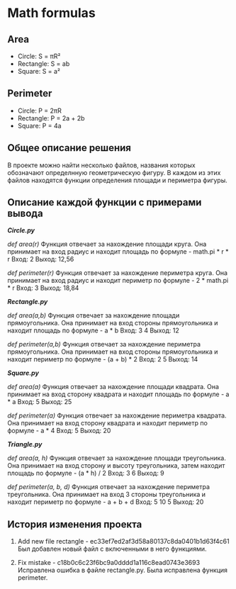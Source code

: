 # Math formulas
## Area
- Circle: S = πR²
- Rectangle: S = ab
- Square: S = a²

## Perimeter
- Circle: P = 2πR
- Rectangle: P = 2a + 2b
- Square: P = 4a

## Общее описание решения

В проекте можно найти несколько файлов, названия которых обозначают определнную геометрическую фигуру.
В каждом из этих файлов находятся функции определения площади и периметра фигуры.

## Описание каждой функции с примерами вывода

***Circle.py***

*def area(r)*
Функция отвечает за нахождение площади круга.
Она принимает на вход радиус и находит площадь по формуле - math.pi * r * r
Вход: 2 Выход: 12,56

*def perimeter(r)*
Функция отвечает за нахождение периметра круга.
Она принимает на вход радиус и находит периметр по формуле - 2 * math.pi * r
Вход: 3 Выход: 18,84

***Rectangle.py***

*def area(a,b)*
Функция отвечает за нахождение площади прямоугольника.
Она принимает на вход стороны прямоугольника и находит площадь по формуле - a * b
Вход: 3 4 Выход: 12

*def perimeter(a,b)*
Функция отвечает за нахождение периметра прямоугольника.
Она принимает на вход стороны прямоугольника и находит периметр по формуле - (a + b) * 2
Вход: 2 5 Выход: 14

***Square.py***

*def area(a)*
Функция отвечает за нахождение площади квадрата.
Она принимает на вход сторону квадрата и находит площадь по формуле - a * a
Вход: 5 Выход: 25

*def perimeter(a)*
Функция отвечает за нахождение периметра квадрата.
Она принимает на вход сторону квадрата и находит периметр по формуле - a * 4
Вход: 5 Выход: 20

***Triangle.py***

*def area(a, h)*
Функция отвечает за нахождение площади треугольника.
Она принимает на вход сторону и высоту треугольника, затем находит площадь по формуле - (a * h) / 2
Вход: 3 6 Выход: 9

*def perimeter(a, b, d)*
Функция отвечает за нахождение периметра треугольника.
Она принимает на вход 3 стороны треугольника и находит периметр по формуле - a + b + d 
Вход: 5 10 5 Выход: 20

## История изменения проекта

1) Add new file rectangle - ec33ef7ed2af3d58a80137c8da0401b1d63f4c61
Был добавлен новый файл с включенными в него функциями.

2) Fix mistake - c18b0c6c23f6bc9a0dddd1a116c8ead0743e3693
Исправлена ошибка в файле rectangle.py. Была исправлена функция perimeter.